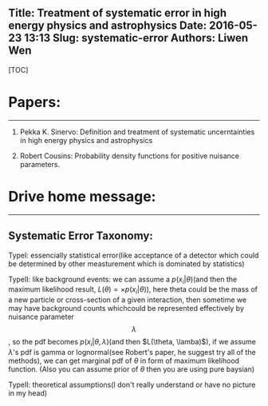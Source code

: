 Title: Treatment of systematic error in high energy physics and astrophysics
Date: 2016-05-23 13:13
Slug: systematic-error
Authors: Liwen Wen
---
[TOC]

# Papers:
---
1. Pekka K. Sinervo: Definition and treatment of systematic uncerntainties in high energy physics and astrophysics

2. Robert Cousins: Probability density functions for positive nuisance parameters. 

# Drive home message:
---

## Systematic Error Taxonomy:

TypeI: essencially statistical error(like acceptance of a detector which could be determined by other measturement which is dominated by statistics)

TypeII: like background events: we can assume a $p(x_i|\theta)$(and then the maximum likelihood result, $L(\theta) = \times p(x_i|\theta)$), here theta could be the mass of a new particle or cross-section of a given interaction, then sometime we may have background counts whichcould be represented effectively by nuisance parameter $$\lambda$$, so the pdf becomes $p(x_i|\theta, \lambda)$(and then $L(\theta, \lamba)$), if we assume $\lambda$'s pdf is gamma or lognormal(see Robert's paper, he suggest try all of the methods), we can get marginal pdf of $\theta$ in form of maximum likelihood function. (Also you can assume prior of $\theta$ then you are using pure baysian)

TypeII: theoretical assumptions(I don't really understand or have no picture in my head)
